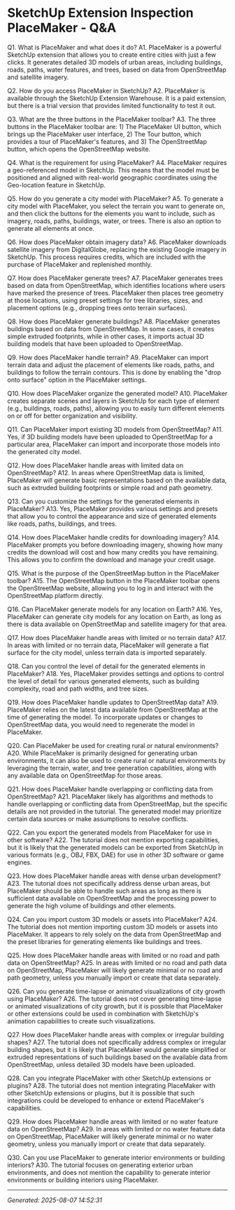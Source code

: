 # SketchUp Extension Inspection  PlaceMaker - Q&A

Q1. What is PlaceMaker and what does it do?
A1. PlaceMaker is a powerful SketchUp extension that allows you to create entire cities with just a few clicks. It generates detailed 3D models of urban areas, including buildings, roads, paths, water features, and trees, based on data from OpenStreetMap and satellite imagery.

Q2. How do you access PlaceMaker in SketchUp?
A2. PlaceMaker is available through the SketchUp Extension Warehouse. It is a paid extension, but there is a trial version that provides limited functionality to test it out.

Q3. What are the three buttons in the PlaceMaker toolbar?
A3. The three buttons in the PlaceMaker toolbar are: 1) The PlaceMaker UI button, which brings up the PlaceMaker user interface, 2) The Tour button, which provides a tour of PlaceMaker's features, and 3) The OpenStreetMap button, which opens the OpenStreetMap website.

Q4. What is the requirement for using PlaceMaker?
A4. PlaceMaker requires a geo-referenced model in SketchUp. This means that the model must be positioned and aligned with real-world geographic coordinates using the Geo-location feature in SketchUp.

Q5. How do you generate a city model with PlaceMaker?
A5. To generate a city model with PlaceMaker, you select the terrain you want to generate on, and then click the buttons for the elements you want to include, such as imagery, roads, paths, buildings, water, or trees. There is also an option to generate all elements at once.

Q6. How does PlaceMaker obtain imagery data?
A6. PlaceMaker downloads satellite imagery from DigitalGlobe, replacing the existing Google imagery in SketchUp. This process requires credits, which are included with the purchase of PlaceMaker and replenished monthly.

Q7. How does PlaceMaker generate trees?
A7. PlaceMaker generates trees based on data from OpenStreetMap, which identifies locations where users have marked the presence of trees. PlaceMaker then places tree geometry at those locations, using preset settings for tree libraries, sizes, and placement options (e.g., dropping trees onto terrain surfaces).

Q8. How does PlaceMaker generate buildings?
A8. PlaceMaker generates buildings based on data from OpenStreetMap. In some cases, it creates simple extruded footprints, while in other cases, it imports actual 3D building models that have been uploaded to OpenStreetMap.

Q9. How does PlaceMaker handle terrain?
A9. PlaceMaker can import terrain data and adjust the placement of elements like roads, paths, and buildings to follow the terrain contours. This is done by enabling the "drop onto surface" option in the PlaceMaker settings.

Q10. How does PlaceMaker organize the generated model?
A10. PlaceMaker creates separate scenes and layers in SketchUp for each type of element (e.g., buildings, roads, paths), allowing you to easily turn different elements on or off for better organization and visibility.

Q11. Can PlaceMaker import existing 3D models from OpenStreetMap?
A11. Yes, if 3D building models have been uploaded to OpenStreetMap for a particular area, PlaceMaker can import and incorporate those models into the generated city model.

Q12. How does PlaceMaker handle areas with limited data on OpenStreetMap?
A12. In areas where OpenStreetMap data is limited, PlaceMaker will generate basic representations based on the available data, such as extruded building footprints or simple road and path geometry.

Q13. Can you customize the settings for the generated elements in PlaceMaker?
A13. Yes, PlaceMaker provides various settings and presets that allow you to control the appearance and size of generated elements like roads, paths, buildings, and trees.

Q14. How does PlaceMaker handle credits for downloading imagery?
A14. PlaceMaker prompts you before downloading imagery, showing how many credits the download will cost and how many credits you have remaining. This allows you to confirm the download and manage your credit usage.

Q15. What is the purpose of the OpenStreetMap button in the PlaceMaker toolbar?
A15. The OpenStreetMap button in the PlaceMaker toolbar opens the OpenStreetMap website, allowing you to log in and interact with the OpenStreetMap platform directly.

Q16. Can PlaceMaker generate models for any location on Earth?
A16. Yes, PlaceMaker can generate city models for any location on Earth, as long as there is data available on OpenStreetMap and satellite imagery for that area.

Q17. How does PlaceMaker handle areas with limited or no terrain data?
A17. In areas with limited or no terrain data, PlaceMaker will generate a flat surface for the city model, unless terrain data is imported separately.

Q18. Can you control the level of detail for the generated elements in PlaceMaker?
A18. Yes, PlaceMaker provides settings and options to control the level of detail for various generated elements, such as building complexity, road and path widths, and tree sizes.

Q19. How does PlaceMaker handle updates to OpenStreetMap data?
A19. PlaceMaker relies on the latest data available from OpenStreetMap at the time of generating the model. To incorporate updates or changes to OpenStreetMap data, you would need to regenerate the model in PlaceMaker.

Q20. Can PlaceMaker be used for creating rural or natural environments?
A20. While PlaceMaker is primarily designed for generating urban environments, it can also be used to create rural or natural environments by leveraging the terrain, water, and tree generation capabilities, along with any available data on OpenStreetMap for those areas.

Q21. How does PlaceMaker handle overlapping or conflicting data from OpenStreetMap?
A21. PlaceMaker likely has algorithms and methods to handle overlapping or conflicting data from OpenStreetMap, but the specific details are not provided in the tutorial. The generated model may prioritize certain data sources or make assumptions to resolve conflicts.

Q22. Can you export the generated models from PlaceMaker for use in other software?
A22. The tutorial does not mention exporting capabilities, but it is likely that the generated models can be exported from SketchUp in various formats (e.g., OBJ, FBX, DAE) for use in other 3D software or game engines.

Q23. How does PlaceMaker handle areas with dense urban development?
A23. The tutorial does not specifically address dense urban areas, but PlaceMaker should be able to handle such areas as long as there is sufficient data available on OpenStreetMap and the processing power to generate the high volume of buildings and other elements.

Q24. Can you import custom 3D models or assets into PlaceMaker?
A24. The tutorial does not mention importing custom 3D models or assets into PlaceMaker. It appears to rely solely on the data from OpenStreetMap and the preset libraries for generating elements like buildings and trees.

Q25. How does PlaceMaker handle areas with limited or no road and path data on OpenStreetMap?
A25. In areas with limited or no road and path data on OpenStreetMap, PlaceMaker will likely generate minimal or no road and path geometry, unless you manually import or create that data separately.

Q26. Can you generate time-lapse or animated visualizations of city growth using PlaceMaker?
A26. The tutorial does not cover generating time-lapse or animated visualizations of city growth, but it is possible that PlaceMaker or other extensions could be used in combination with SketchUp's animation capabilities to create such visualizations.

Q27. How does PlaceMaker handle areas with complex or irregular building shapes?
A27. The tutorial does not specifically address complex or irregular building shapes, but it is likely that PlaceMaker would generate simplified or extruded representations of such buildings based on the available data from OpenStreetMap, unless detailed 3D models have been uploaded.

Q28. Can you integrate PlaceMaker with other SketchUp extensions or plugins?
A28. The tutorial does not mention integrating PlaceMaker with other SketchUp extensions or plugins, but it is possible that such integrations could be developed to enhance or extend PlaceMaker's capabilities.

Q29. How does PlaceMaker handle areas with limited or no water feature data on OpenStreetMap?
A29. In areas with limited or no water feature data on OpenStreetMap, PlaceMaker will likely generate minimal or no water geometry, unless you manually import or create that data separately.

Q30. Can you use PlaceMaker to generate interior environments or building interiors?
A30. The tutorial focuses on generating exterior urban environments, and does not mention the capability to generate interior environments or building interiors using PlaceMaker.

---
*Generated: 2025-08-07 14:52:31*

